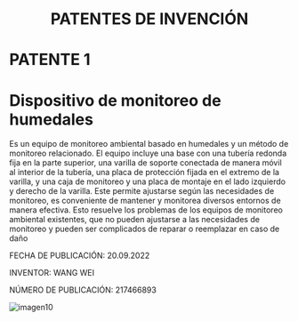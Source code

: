<h1 align="center">PATENTES DE INVENCIÓN</h1>

# PATENTE 1
# Dispositivo de monitoreo de humedales
Es un equipo de monitoreo ambiental basado en humedales y un método de monitoreo relacionado. El equipo incluye una base con una tubería redonda fija en la parte superior, una varilla de soporte conectada de manera móvil al interior de la tubería, una placa de protección fijada en el extremo de la varilla, y una caja de monitoreo y una placa de montaje en el lado izquierdo y derecho de la varilla. Este permite ajustarse según las necesidades de monitoreo, es conveniente de mantener y monitorea diversos entornos de manera efectiva. Esto resuelve los problemas de los equipos de monitoreo ambiental existentes, que no pueden ajustarse a las necesidades de monitoreo y pueden ser complicados de reparar o reemplazar en caso de daño

<p>FECHA DE PUBLICACIÓN: 20.09.2022</p>
<p>INVENTOR: WANG WEI </p>
<p>NÚMERO DE PUBLICACIÓN: 217466893  </p>

![imagen10](https://user-images.githubusercontent.com/118635410/248678342-a3efa848-d88b-4683-9fd3-d938387dfef5.png)

